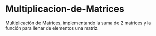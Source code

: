 # Multiplicacion-de-Matrices
Multiplicación de Matrices, implementando la suma de 2 matrices y la función para llenar de elementos una matriz.
